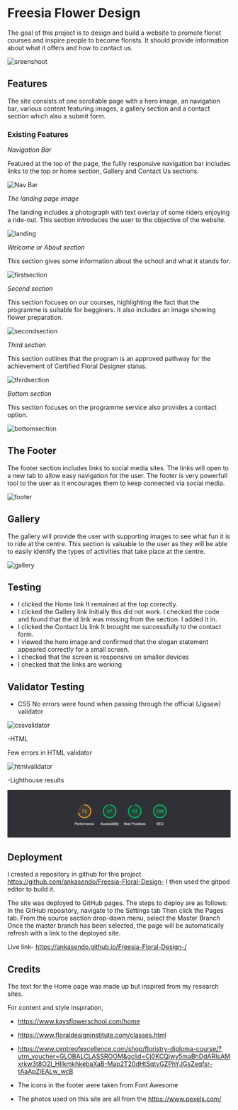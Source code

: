 # Freesia Flower Design

The goal of this project is to design and build a website to promote florist courses and inspire people to become florists. It should provide information about what it offers and how to contact us.

![sreenshoot](assets/images/Screenshot%202022-10-17%20092408.png)

## Features

The site consists of one scrollable page with a hero image, an navigation bar, various content featuring images, a gallery section and a contact section which also a submit form. 

### Existing Features

_Navigation Bar_

Featured at the top of the page, the fullly responsive navigation bar includes links to the top or home section, Gallery and Contact Us sections.

![Nav Bar](assets/nav.bar.png)

_The landing page image_

The landing includes a photograph with text overlay of some riders enjoying a ride-out. 
This section introduces the user to the objective of the website. 

![landing](assets/landingpage.png)

_Welcome or About section_

This section gives some information about the school and what it stands for.

![firstsection](assets/firstsection.png)

_Second section_

This section focuses on our courses, highlighting the fact that the programme is suitable for begginers.
It also includes an image showing flower preparation. 

![secondsection](assets/secondsection.png)

_Third section_

This section outlines that the program is an approved pathway for the achievement of Certified Floral Designer status.

![thirdsection](assets/thirdsection.png) 

_Bottom section_

This section focuses on the programme service also provides a contact option. 

![bottomsection](assets/bottomsection.png) 

## The Footer

The footer section includes links to social media sites. The links will open to a new tab to allow easy navigation for the user.
The footer is very powerfull tool to the user as it encourages them to keep connected via social media.

![footer](assets/footer.png)

## Gallery 

The gallery will provide the user with supporting images to see what fun it is to ride at the centre.
This section is valuable to the user as they will be able to easily identify the types of activities that take place at the centre.

![gallery](assets/gallery.png)

## Testing 

- I clicked the Home link It remained at the top correctly.
- I clicked the Gallery link Initially this did not work. I checked the code and found that the id link was missing from the section. I added it in.
- I clicked the Contact Us link It brought me successfully to the contact form.
- I viewed the hero image and confirmed that the slogan statement appeared correctly for a small screen.
- I checked that the screen is responsive on smaller devices
- I checked that the links are working 

## Validator Testing 

- CSS
No errors were found when passing through the official (Jigsaw) validator

![cssvalidator](assets/cssvalidator.png)

-HTML

Few errors in HTML validator 

![htmlvalidator](assets/htmlvalidator.png) 

-Lighthouse results 

![lighthouse](assets/Screenshot-093017.png)

## Deployment

I created a repository in github for this project https://github.com/ankasendo/Freesia-Floral-Design- I then used the gitpod editor to build it.

The site was deployed to GitHub pages. The steps to deploy are as follows:
In the GitHub repository, navigate to the Settings tab
Then click the Pages tab.
From the source section drop-down menu, select the Master Branch
Once the master branch has been selected, the page will be automatically refresh with a link to the deployed site.

Live link- https://ankasendo.github.io/Freesia-Floral-Design-/ 

## Credits

The text for the Home page was made up but inspired from my research sites.

For content and style inspiration,

- https://www.kaysflowerschool.com/home
- https://www.floraldesigninstitute.com/classes.html
- https://www.centreofexcellence.com/shop/floristry-diploma-course/?utm_voucher=GLOBALCLASSROOM&gclid=Cj0KCQjwy5maBhDdARIsAMxrkw3t8O2l_HIIkmkhkebaXaB-Map2T20dHtSqtyGZPhYJGsZeqfsr-tAaApZiEALw_wcB


- The icons in the footer were taken from Font Awesome
- The photos used on this site are all from the https://www.pexels.com/ 


